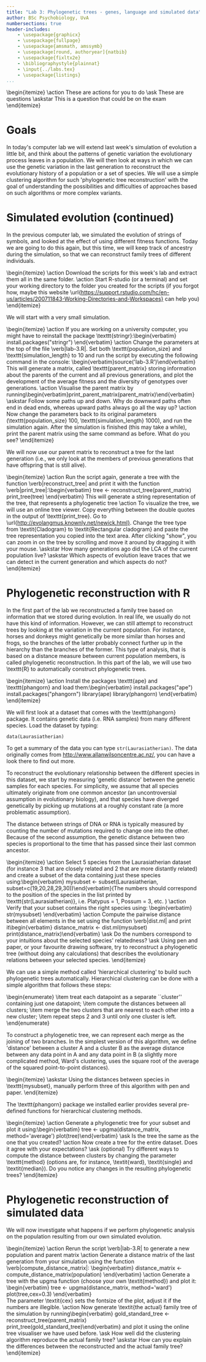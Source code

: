 ```yaml
---
title: "Lab 3: Phylogenetic trees - genes, language and simulated data"
author: BSc Psychobiology, UvA
numbersections: true
header-includes:
    - \usepackage{graphicx}
    - \usepackage{fullpage}
    - \usepackage{amsmath, amssymb}
    - \usepackage[round, authoryear]{natbib}
    - \usepackage{fixltx2e}
    - \bibliographystyle{plainnat}
    - \input{../labs.tex}
    - \usepackage{listings}
...
```


\begin{itemize}
\action These are actions for you to do
\ask These are questions
\askstar This is a question that could be on the exam
\end{itemize}

# Goals

In today's computer lab we will extend last week's simulation of evolution a little bit, and think about the patterns of genetic variation the evolutionary process leaves in a population. We will then look at ways in which we can use the genetic variation in the last generation to reconstruct the evolutionary history of a population or a set of species. We will use a simple clustering algorithm for such 'phylogenetic tree reconstruction' with the goal of understanding the possibilities and difficulties of approaches based on such algorithms or more complex variants.

# Simulated evolution (continued)

In the previous computer lab, we simulated the evolution of strings of symbols, and looked at the effect of using different fitness functions. Today we are going to do this again, but this time, we will keep track of ancestry during the simulation, so that we can reconstruct family trees of different individuals.

\begin{itemize}
\action Download the scripts for this week's lab and extract them all in the same folder.
\action Start R-studio (or a terminal) and set your working directory to the folder you created for the scripts (if you forgot how, maybe this website \url{https://support.rstudio.com/hc/en-us/articles/200711843-Working-Directories-and-Workspaces} can help you)
\end{itemize}

We will start with a very small simulation. 

\begin{itemize}
\action If you are working on a university computer, you might have to reinstall the package \texttt{stringr}:\begin{verbatim}
install.packages("stringr")
\end{verbatim}
\action Change the parameters at the top of the file \verb|lab-3.R|. Set both \texttt{population\_size} and \texttt{simulation\_length} to 10 and run the script by executing the following command in the console: \begin{verbatim}source('lab-3.R')\end{verbatim}
This will generate a matrix, called \texttt{parent\_matrix} storing information about the parents of the current and all previous generations, and plot the development of the average fitness and the diversity of genotypes over generations.
\action Visualise the parent matrix by running\begin{verbatim}print_parent_matrix(parent_matrix)\end{verbatim}
\askstar Follow some paths up and down. Why do downward paths often end in dead ends, whereas upward paths always go all the way up?
\action Now change the parameters back to its original parameters (\texttt{population\_size} 100, \texttt{simulation\_length} 1000), and run the simulation again. After the simulation is finished (this may take a while), print the parent matrix using the same command as before. What do you see?
\end{itemize}

We will now use our parent matrix to reconstruct a tree for the last generation (i.e., we only look at the members of previous generations that have offspring that is still alive).

\begin{itemize}
\action Run the script again, generate a tree with the function \verb|reconstruct_tree| and print it with the function \verb|print_tree|:\begin{verbatim}
        tree <- reconstruct_tree(parent_matrix)
        print_tree(tree)
        \end{verbatim} This will generate a string representation of the tree, that represents a phylogenetic tree
\action To visualize the tree, we will use an online tree viewer. Copy everything between the double quotes in the output of \texttt{print\_tree}. Go to \url{http://evolangmus.knownly.net/newick.html}. Change the tree type from \textit{Cladogram} to \textit{Rectangular cladogram} and paste the tree representation you copied into the text area. After clicking "show", you can zoom in on the tree by scrolling and move it around by dragging it with your mouse.
\askstar How many generations ago did the LCA of the current population live?
\askstar Which aspects of evolution leave traces that we can detect in the current generation and which aspects do not?
\end{itemize}

# Phylogenetic reconstruction with R

In the first part of the lab we reconstructed a family tree based on information that we stored during evolution. In real life, we usually do not have this kind of information. However, we can still attempt to reconstruct trees by looking at the variation in the current population. For instance, horses and donkeys might genetically be more similar than horses and frogs, so the branches of the latter probably connect further up in the hierarchy than the branches of the former. This type of analysis, that is based on a distance measure between current population members, is called phylogenetic reconstruction. In this part of the lab, we will use two \texttt{R} to automatically construct phylogenetic trees.

\begin{itemize}
    \action Install the packages \texttt{ape} and \texttt{phangorn} and load them:\begin{verbatim}
    install.packages("ape")
    install.packages("phangorn")
    library(ape)
    library(phangorn)
    \end{verbatim}
\end{itemize}

We will first look at a dataset that comes with the \texttt{phangorn} package. It contains genetic data (i.e. RNA samples) from many different species. Load the dataset by typing:

`data(Laurasiatherian)`

To get a summary of the data you can type `str(Laurasiatherian)`. The data originally comes from  <http://www.allanwilsoncentre.ac.nz/>, you can have a look there to find out more.

To reconstruct the evolutionary relationship between the different species in this dataset, we start by measuring 'genetic distance' between the genetic samples for each species. For simplicity, we assume that all species ultimately originate from one common ancestor (an uncontroversial assumption in evolutionary biology), and that species have diverged genetically by picking up mutations at a roughly constant rate (a more problematic assumption). 

The distance between strings of DNA or RNA is typically measured by counting the number of mutations required to change one into the other. Because of the second assumption, the genetic distance between two species is proportional to the time that has passed since their last common ancestor.

\begin{itemize}
    \action Select 5 species from the Laurasiatherian dataset  (for instance 3 that are closely related and 2 that are more distantly related) and create a subset of the data containing just these species using:\begin{verbatim}
    mysubset <- subset(Laurasiatherian, subset=c(19,20,28,29,30))\end{verbatim}(The numbers should correspond to the position of the species in the list printed by \texttt{str(Laurasiatherian)}, i.e. Platypus = 1, Possum = 3, etc. )
    \action Verify that your subset contains the right species using:
    \begin{verbatim}
    str(mysubset)
    \end{verbatim}
    \action Compute the pairwise distance between all elements in the set using the function \verb|dist.ml| and print it\begin{verbatim}
    distance_matrix <- dist.ml(mysubset)
    print(distance_matrix)\end{verbatim}
    \ask Do the numbers correspond to your intuitions about the selected species' relatedness?
    \ask Using pen and paper, or your favourite drawing software, try to reconstruct a phylogenetic tree (without doing any calculations) that describes the evolutionary relations between your selected species.
\end{itemize}

We can use a simple method called 'hierarchical clustering' to build such phylogenetic trees automatically. Hierarchical clustering can be done with a simple algorithm that follows these steps:

\begin{enumerate}
\item treat each datapoint as a separate ``cluster'' containing just one datapoint;
\item compute the distances between all clusters;
\item merge the two clusters that are nearest to each other into a new cluster;
\item repeat steps 2 and 3 until only one cluster is left. 
\end{enumerate}

To construct a phylogenetic tree, we can represent each merge as the joining of two branches. In the simplest version of this algorithm, we define 'distance' between a cluster A and a cluster B as the average distance between any data point in A and any data point in B (a slightly more complicated method, Ward's clustering, uses the square root of the average of the squared point-to-point distances).

\begin{itemize}
	\askstar Using the distances between species in \texttt{mysubset}, manually perform three of this algorithm with pen and paper.
\end{itemize}

The \texttt{phangorn} package we installed earlier provides several pre-defined functions for hierarchical clustering methods. 

\begin{itemize}
    \action Generate a phylogenetic tree for your subset and plot it using:\begin{verbatim}
    tree <- upgma(distance_matrix, method='average')
    plot(tree)\end{verbatim}
\ask Is the tree the same as the one that you created?
\action Now create a tree for the entire dataset. Does it agree with your expectations?
\ask (optional) Try different ways to compute the distance between clusters by changing the parameter \texttt{method} (options are, for instance, \textit{ward}, \textit{single} and \textit{median}). Do you notice any changes in the resulting phylogenetic trees?
\end{itemize}

# Phylogenetic reconstruction of simulated data

We will now investigate what happens if we perform phylogenetic analysis on the population resulting from our own simulated evolution.

\begin{itemize}
    \action Rerun the script \verb|lab-3.R| to generate a new population and parent matrix
    \action Generate a distance matrix of the last generation from your simulation using the function \verb|compute_distance_matrix|:
    \begin{verbatim}
    distance_matrix <- compute_distance_matrix(population)
    \end{verbatim}
    \action Generate a tree with the upgma function (choose your own \textit{method}) and plot it:
    \begin{verbatim}
    tree <- upgma(distance_matrix, method='ward')
    plot(tree,cex=0.3)
    \end{verbatim}    
    The parameter \textit{cex} sets the fontsize of the plot, adjust it if the numbers are illegible.
    \action Now generate \textit{the actual} family tree of the simulation by running\begin{verbatim}
    gold_standard_tree <- reconstruct_tree(parent_matrix)
    print_tree(gold_standard_tree)\end{verbatim} and plot it using the online tree visualiser we have used before.
    \ask How well did the clustering algorithm reproduce the actual family tree?
    \askstar How can you explain the differences between the reconstructed and the actual family tree?
\end{itemize}
